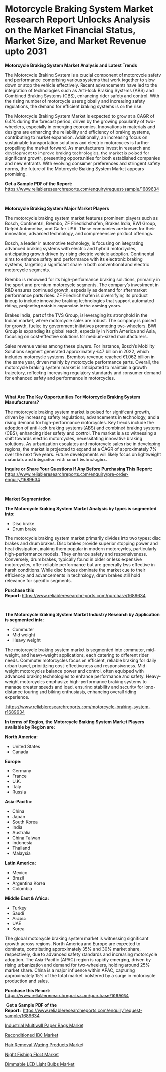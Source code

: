 <p><h1>Motorcycle Braking System Market Research Report Unlocks Analysis on the Market Financial Status, Market Size, and Market Revenue upto 2031</h1></p><p><strong>Motorcycle Braking System Market Analysis and Latest Trends</strong></p>
<p><p>The Motorcycle Braking System is a crucial component of motorcycle safety and performance, comprising various systems that work together to slow down or stop the vehicle effectively. Recent advancements have led to the integration of technologies such as Anti-lock Braking Systems (ABS) and Combined Braking Systems (CBS), enhancing rider safety and control. With the rising number of motorcycle users globally and increasing safety regulations, the demand for efficient braking systems is on the rise.</p><p>The Motorcycle Braking System Market is expected to grow at a CAGR of 6.4% during the forecast period, driven by the growing popularity of two-wheelers, especially in emerging economies. Innovations in materials and designs are enhancing the reliability and efficiency of braking systems, contributing to market expansion. Additionally, an increasing focus on sustainable transportation solutions and electric motorcycles is further propelling the market forward. As manufacturers invest in research and development to improve braking technologies, the market is poised for significant growth, presenting opportunities for both established companies and new entrants. With evolving consumer preferences and stringent safety norms, the future of the Motorcycle Braking System Market appears promising.</p></p>
<p><strong>Get a Sample PDF of the Report:&nbsp;</strong> <a href="https://www.reliableresearchreports.com/enquiry/request-sample/1689634?utm_campaign=1763&utm_medium=2&utm_source=Github&utm_content=ia&utm_term=17102024&utm_id=motorcycle-braking-system">https://www.reliableresearchreports.com/enquiry/request-sample/1689634</a></p>
<p>&nbsp;</p>
<p><strong>Motorcycle Braking System Major Market Players</strong></p>
<p><p>The motorcycle braking system market features prominent players such as Bosch, Continental, Brembo, ZF Friedrichshafen, Brakes India, BWI Group, Delphi Automotive, and Galfer USA. These companies are known for their innovation, advanced technology, and comprehensive product offerings.</p><p>Bosch, a leader in automotive technology, is focusing on integrating advanced braking systems with electric and hybrid motorcycles, anticipating growth driven by rising electric vehicle adoption. Continental aims to enhance safety and performance with its electronic braking systems, targeting a significant share in both conventional and electric motorcycle segments.</p><p>Brembo is renowned for its high-performance braking solutions, primarily in the sport and premium motorcycle segments. The company’s investment in R&D ensures continued growth, especially as demand for aftermarket performance parts rises. ZF Friedrichshafen is diversifying its product lineup to include innovative braking technologies that support automated riding, projecting notable expansion in the coming years.</p><p>Brakes India, part of the TVS Group, is leveraging its stronghold in the Indian market, where motorcycle sales are robust. The company is poised for growth, fueled by government initiatives promoting two-wheelers. BWI Group is expanding its global reach, especially in North America and Asia, focusing on cost-effective solutions for medium-sized manufacturers.</p><p>Sales revenue varies among these players. For instance, Bosch’s Mobility Solutions segment generated approximately €47 billion in 2022, which includes motorcycle systems. Brembo’s revenue reached €1.062 billion in the same year, driven mainly by motorcycle performance parts. Overall, the motorcycle braking system market is anticipated to maintain a growth trajectory, reflecting increasing regulatory standards and consumer demand for enhanced safety and performance in motorcycles.</p></p>
<p>&nbsp;</p>
<p><strong>What Are The Key Opportunities For Motorcycle Braking System Manufacturers?</strong></p>
<p><p>The motorcycle braking system market is poised for significant growth, driven by increasing safety regulations, advancements in technology, and a rising demand for high-performance motorcycles. Key trends include the adoption of anti-lock braking systems (ABS) and combined braking systems (CBS), enhancing rider safety and control. The market is also witnessing a shift towards electric motorcycles, necessitating innovative braking solutions. As urbanization escalates and motorcycle sales rise in developing regions, the market is projected to expand at a CAGR of approximately 7% over the next five years. Future developments will likely focus on lightweight materials and integration with smart technologies.</p></p>
<p><strong>Inquire or Share Your Questions If Any Before Purchasing This Report:</strong> <a href="https://www.reliableresearchreports.com/enquiry/pre-order-enquiry/1689634?utm_campaign=1763&utm_medium=2&utm_source=Github&utm_content=ia&utm_term=17102024&utm_id=motorcycle-braking-system">https://www.reliableresearchreports.com/enquiry/pre-order-enquiry/1689634</a></p>
<p>&nbsp;</p>
<p><strong>Market Segmentation</strong></p>
<p><strong>The Motorcycle Braking System Market Analysis by types is segmented into:</strong></p>
<p><ul><li>Disc brake</li><li>Drum brake</li></ul></p>
<p><p>The motorcycle braking system market primarily divides into two types: disc brakes and drum brakes. Disc brakes provide superior stopping power and heat dissipation, making them popular in modern motorcycles, particularly high-performance models. They enhance safety and responsiveness. Conversely, drum brakes, typically found in older or less expensive motorcycles, offer reliable performance but are generally less effective in harsh conditions. While disc brakes dominate the market due to their efficiency and advancements in technology, drum brakes still hold relevance for specific segments.</p></p>
<p><strong>Purchase this Report:&nbsp;</strong><a href="https://www.reliableresearchreports.com/purchase/1689634?utm_campaign=1763&utm_medium=2&utm_source=Github&utm_content=ia&utm_term=17102024&utm_id=motorcycle-braking-system">https://www.reliableresearchreports.com/purchase/1689634</a></p>
<p>&nbsp;</p>
<p><strong>The Motorcycle Braking System Market Industry Research by Application is segmented into:</strong></p>
<p><ul><li>Commuter</li><li>Mid weight</li><li>Heavy weight</li></ul></p>
<p><p>The motorcycle braking system market is segmented into commuter, mid-weight, and heavy-weight applications, each catering to different rider needs. Commuter motorcycles focus on efficient, reliable braking for daily urban travel, prioritizing cost-effectiveness and responsiveness. Mid-weight motorcycles balance power and control, often equipped with advanced braking technologies to enhance performance and safety. Heavy-weight motorcycles emphasize high-performance braking systems to manage greater speeds and load, ensuring stability and security for long-distance touring and biking enthusiasts, enhancing overall riding experience.</p></p>
<p><a href="https://www.reliableresearchreports.com/motorcycle-braking-system-r1689634?utm_campaign=1763&utm_medium=2&utm_source=Github&utm_content=ia&utm_term=17102024&utm_id=motorcycle-braking-system">&nbsp;https://www.reliableresearchreports.com/motorcycle-braking-system-r1689634</a></p>
<p><strong>In terms of Region, the Motorcycle Braking System Market Players available by Region are:</strong></p>
<p>
    <p> <strong> North America: </strong>
        <ul>
            <li>United States</li>
            <li>Canada</li>
        </ul>
        </p> 
    <p> <strong> Europe: </strong>
        <ul>
            <li>Germany</li>
            <li>France</li>
            <li>U.K.</li>
            <li>Italy</li>
            <li>Russia</li>
        </ul>
        </p> 
    <p> <strong> Asia-Pacific: </strong>
        <ul>
            <li>China</li>
            <li>Japan</li>
            <li>South Korea</li>
            <li>India</li>
            <li>Australia</li>
            <li>China Taiwan</li>
            <li>Indonesia</li>
            <li>Thailand</li>
            <li>Malaysia</li>
        </ul>
        </p> 
    <p> <strong> Latin America: </strong>
        <ul>
            <li>Mexico</li>
            <li>Brazil</li>
            <li>Argentina Korea</li>
            <li>Colombia</li>
        </ul>
        </p> 
    <p> <strong> Middle East & Africa: </strong>
        <ul>
            <li>Turkey</li>
            <li>Saudi</li>
            <li>Arabia</li>
            <li>UAE</li>
            <li>Korea</li>
        </ul>
    </p>
    </p>
<p><p>The global motorcycle braking system market is witnessing significant growth across regions. North America and Europe are expected to dominate, contributing approximately 35% and 30% market share, respectively, due to advanced safety standards and increasing motorcycle adoption. The Asia-Pacific (APAC) region is rapidly emerging, driven by rising urbanization and demand for two-wheelers, holding around 25% market share. China is a major influence within APAC, capturing approximately 15% of the total market, bolstered by a surge in motorcycle production and sales.</p></p>
<p><strong>Purchase this Report: </strong><a href="https://www.reliableresearchreports.com/purchase/1689634?utm_campaign=1763&utm_medium=2&utm_source=Github&utm_content=ia&utm_term=17102024&utm_id=motorcycle-braking-system">https://www.reliableresearchreports.com/purchase/1689634</a></p>
<p>&nbsp;<strong>Get a Sample PDF of the Report:&nbsp;&nbsp;</strong><a href="https://www.reliableresearchreports.com/enquiry/request-sample/1689634?utm_campaign=1763&utm_medium=2&utm_source=Github&utm_content=ia&utm_term=17102024&utm_id=motorcycle-braking-system">https://www.reliableresearchreports.com/enquiry/request-sample/1689634</a></p>
<p><strong></strong></p>
<p><p><a href="https://www.linkedin.com/pulse/industrial-multiwall-paper-bags-market-velocity-102-cagr-trajectory-em1hf?utm_campaign=1763&utm_medium=2&utm_source=Github&utm_content=ia&utm_term=17102024&utm_id=motorcycle-braking-system">Industrial Multiwall Paper Bags Market</a></p><p><a href="https://www.linkedin.com/pulse/reconditioned-ibc-value-chain-analysis-from-raw-materials-gwpvc?utm_campaign=1763&utm_medium=2&utm_source=Github&utm_content=ia&utm_term=17102024&utm_id=motorcycle-braking-system">Reconditioned IBC Market</a></p><p><a href="https://www.linkedin.com/pulse/hair-removal-waxing-products-market-outlook-complete-industry-pnrdc?utm_campaign=1763&utm_medium=2&utm_source=Github&utm_content=ia&utm_term=17102024&utm_id=motorcycle-braking-system">Hair Removal Waxing Products Market</a></p><p><a href="https://www.linkedin.com/pulse/night-fishing-float-spectrum-usage-patterns-sector-evolution-vi4vf?utm_campaign=1763&utm_medium=2&utm_source=Github&utm_content=ia&utm_term=17102024&utm_id=motorcycle-braking-system">Night Fishing Float Market</a></p><p><a href="https://www.linkedin.com/pulse/dimmable-led-light-bulbs-market-global-trends-forecast-2024-6zguf?utm_campaign=1763&utm_medium=2&utm_source=Github&utm_content=ia&utm_term=17102024&utm_id=motorcycle-braking-system">Dimmable LED Light Bulbs Market</a></p></p>
